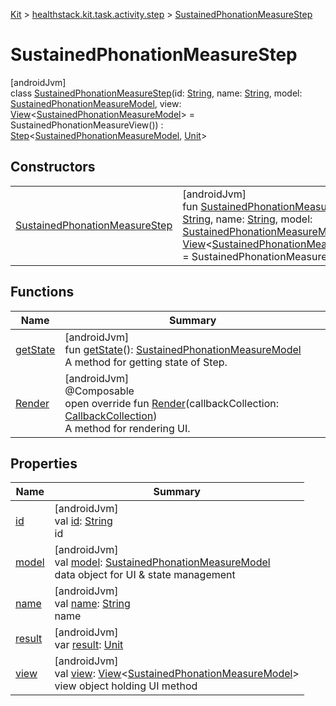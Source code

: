 
[Kit](../../../kit.html) > [healthstack.kit.task.activity.step](../index.html) > [SustainedPhonationMeasureStep](index.html)



# SustainedPhonationMeasureStep



[androidJvm]\
class [SustainedPhonationMeasureStep](index.html)(id: [String](https://kotlinlang.org/api/latest/jvm/stdlib/kotlin/-string/index.html), name: [String](https://kotlinlang.org/api/latest/jvm/stdlib/kotlin/-string/index.html), model: [SustainedPhonationMeasureModel](../../healthstack.kit.task.activity.model/-sustained-phonation-measure-model/index.html), view: [View](../../healthstack.kit.task.base/-view/index.html)&lt;[SustainedPhonationMeasureModel](../../healthstack.kit.task.activity.model/-sustained-phonation-measure-model/index.html)&gt; = SustainedPhonationMeasureView()) : [Step](../../healthstack.kit.task.base/-step/index.html)&lt;[SustainedPhonationMeasureModel](../../healthstack.kit.task.activity.model/-sustained-phonation-measure-model/index.html), [Unit](https://kotlinlang.org/api/latest/jvm/stdlib/kotlin/-unit/index.html)&gt;



## Constructors


| | |
|---|---|
| [SustainedPhonationMeasureStep](-sustained-phonation-measure-step.html) | [androidJvm]<br>fun [SustainedPhonationMeasureStep](-sustained-phonation-measure-step.html)(id: [String](https://kotlinlang.org/api/latest/jvm/stdlib/kotlin/-string/index.html), name: [String](https://kotlinlang.org/api/latest/jvm/stdlib/kotlin/-string/index.html), model: [SustainedPhonationMeasureModel](../../healthstack.kit.task.activity.model/-sustained-phonation-measure-model/index.html), view: [View](../../healthstack.kit.task.base/-view/index.html)&lt;[SustainedPhonationMeasureModel](../../healthstack.kit.task.activity.model/-sustained-phonation-measure-model/index.html)&gt; = SustainedPhonationMeasureView()) |


## Functions


| Name | Summary |
|---|---|
| [getState](../../healthstack.kit.task.base/-step/get-state.html) | [androidJvm]<br>fun [getState](../../healthstack.kit.task.base/-step/get-state.html)(): [SustainedPhonationMeasureModel](../../healthstack.kit.task.activity.model/-sustained-phonation-measure-model/index.html)<br>A method for getting state of Step. |
| [Render](-render.html) | [androidJvm]<br>@Composable<br>open override fun [Render](-render.html)(callbackCollection: [CallbackCollection](../../healthstack.kit.task.base/-callback-collection/index.html))<br>A method for rendering UI. |


## Properties


| Name | Summary |
|---|---|
| [id](../../healthstack.kit.task.base/-step/id.html) | [androidJvm]<br>val [id](../../healthstack.kit.task.base/-step/id.html): [String](https://kotlinlang.org/api/latest/jvm/stdlib/kotlin/-string/index.html)<br>id |
| [model](../../healthstack.kit.task.base/-step/model.html) | [androidJvm]<br>val [model](../../healthstack.kit.task.base/-step/model.html): [SustainedPhonationMeasureModel](../../healthstack.kit.task.activity.model/-sustained-phonation-measure-model/index.html)<br>data object for UI & state management |
| [name](../../healthstack.kit.task.base/-step/name.html) | [androidJvm]<br>val [name](../../healthstack.kit.task.base/-step/name.html): [String](https://kotlinlang.org/api/latest/jvm/stdlib/kotlin/-string/index.html)<br>name |
| [result](../../healthstack.kit.task.base/-step/result.html) | [androidJvm]<br>var [result](../../healthstack.kit.task.base/-step/result.html): [Unit](https://kotlinlang.org/api/latest/jvm/stdlib/kotlin/-unit/index.html) |
| [view](../../healthstack.kit.task.base/-step/view.html) | [androidJvm]<br>val [view](../../healthstack.kit.task.base/-step/view.html): [View](../../healthstack.kit.task.base/-view/index.html)&lt;[SustainedPhonationMeasureModel](../../healthstack.kit.task.activity.model/-sustained-phonation-measure-model/index.html)&gt;<br>view object holding UI method |

